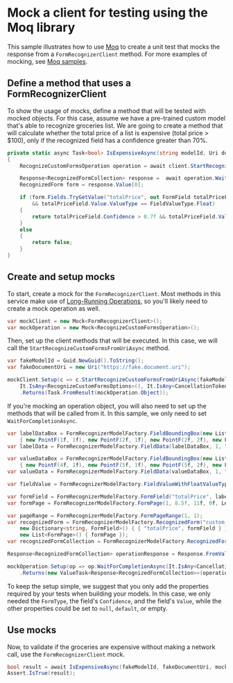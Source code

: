 # Mock a client for testing using the Moq library

This sample illustrates how to use [Moq][moq] to create a unit test that mocks the response from a `FormRecognizerClient` method. For more examples of mocking, see [Moq samples][moq_samples].

## Define a method that uses a FormRecognizerClient
To show the usage of mocks, define a method that will be tested with mocked objects. For this case, assume we have a pre-trained custom model that's able to recognize groceries list. We are going to create a method that will calculate whether the total price of a list is expensive (total price > $100), only if the recognized field has a confidence greater than 70%.

```C# Snippet:FormRecognizerMethodToTest
private static async Task<bool> IsExpensiveAsync(string modelId, Uri documentUri, FormRecognizerClient client)
{
    RecognizeCustomFormsOperation operation = await client.StartRecognizeCustomFormsFromUriAsync(modelId, documentUri);

    Response<RecognizedFormCollection> response =  await operation.WaitForCompletionAsync();
    RecognizedForm form = response.Value[0];

    if (form.Fields.TryGetValue("totalPrice", out FormField totalPriceField)
        && totalPriceField.Value.ValueType == FieldValueType.Float)
    {
        return totalPriceField.Confidence > 0.7f && totalPriceField.Value.AsFloat() > 100f;
    }
    else
    {
        return false;
    }
}
```

## Create and setup mocks
To start, create a mock for the `FormRecognizerClient`. Most methods in this service make use of [Long-Running Operations][lros], so you'll likely need to create a mock operation as well.

```C# Snippet:FormRecognizerCreateMocks
var mockClient = new Mock<FormRecognizerClient>();
var mockOperation = new Mock<RecognizeCustomFormsOperation>();
```

Then, set up the client methods that will be executed. In this case, we will call the `StartRecognizeCustomFormsFromUriAsync` method.

```C# Snippet:FormRecognizerSetUpClientMock
var fakeModelId = Guid.NewGuid().ToString();
var fakeDocumentUri = new Uri("https://fake.document.uri");

mockClient.Setup(c => c.StartRecognizeCustomFormsFromUriAsync(fakeModelId, fakeDocumentUri,
    It.IsAny<RecognizeCustomFormsOptions>(), It.IsAny<CancellationToken>()))
    .Returns(Task.FromResult(mockOperation.Object));
```

If you're mocking an operation object, you will also need to set up the methods that will be called from it. In this sample, we only need to set `WaitForCompletionAsync`.

```C# Snippet:FormRecognizerSetUpOperationMock
var labelDataBox = FormRecognizerModelFactory.FieldBoundingBox(new List<PointF>()
    { new PointF(1f, 1f), new PointF(2f, 1f), new PointF(2f, 2f), new PointF(1f, 2f) });
var labelData = FormRecognizerModelFactory.FieldData(labelDataBox, 1, "Total price:", new List<FormElement>());

var valueDataBox = FormRecognizerModelFactory.FieldBoundingBox(new List<PointF>()
    { new PointF(4f, 1f), new PointF(5f, 1f), new PointF(5f, 2f), new PointF(4f, 2f) });
var valueData = FormRecognizerModelFactory.FieldData(valueDataBox, 1, "$150.00", new List<FormElement>());

var fieldValue = FormRecognizerModelFactory.FieldValueWithFloatValueType(150f);

var formField = FormRecognizerModelFactory.FormField("totalPrice", labelData, valueData, fieldValue, 0.85f);
var formPage = FormRecognizerModelFactory.FormPage(1, 8.5f, 11f, 0f, LengthUnit.Inch, new List<FormLine>(), new List<FormTable>());

var pageRange = FormRecognizerModelFactory.FormPageRange(1, 1);
var recognizedForm = FormRecognizerModelFactory.RecognizedForm("custom:groceries", pageRange,
    new Dictionary<string, FormField>() { { "totalPrice", formField } },
    new List<FormPage>() { formPage });
var recognizedFormCollection = FormRecognizerModelFactory.RecognizedFormCollection(new List<RecognizedForm>() { recognizedForm });

Response<RecognizedFormCollection> operationResponse = Response.FromValue(recognizedFormCollection, Mock.Of<Response>());

mockOperation.Setup(op => op.WaitForCompletionAsync(It.IsAny<CancellationToken>()))
    .Returns(new ValueTask<Response<RecognizedFormCollection>>(operationResponse));
```

To keep the setup simple, we suggest that you only add the properties required by your tests when building your models. In this case, we only needed the `FormType`, the field's `Confidence`, and the field's `Value`, while the other properties could be set to `null`, `default`, or empty.

## Use mocks
Now, to validate if the groceries are expensive without making a network call, use the `FormRecognizerClient` mock.

```C# Snippet:FormRecognizerUseMocks
bool result = await IsExpensiveAsync(fakeModelId, fakeDocumentUri, mockClient.Object);
Assert.IsTrue(result);
```

[moq]: https://github.com/Moq/moq4/
[moq_samples]: https://github.com/Azure/azure-sdk-for-net/blob/main/sdk/formrecognizer/Azure.AI.FormRecognizer/tests/samples/Sample_MockClient.cs
[lros]: https://github.com/Azure/azure-sdk-for-net/tree/main/sdk/formrecognizer/Azure.AI.FormRecognizer#long-running-operations
